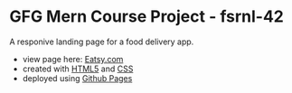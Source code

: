 # GFG Mern Course Project - fsrnl-42
 
A responive landing page for a food delivery app.

 - view page here: [Eatsy.com](https://vinay-jose.github.io/gfg-mern-course-project/)
 - created with [HTML5](https://developer.mozilla.org/en-US/docs/Web/HTML) and [CSS](https://developer.mozilla.org/en-US/docs/Web/CSS)
 - deployed using [Github Pages](https://pages.github.com/)
